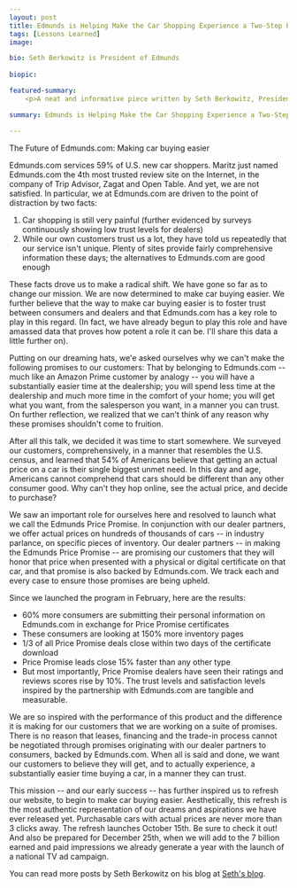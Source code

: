 ```yaml
---
layout: post
title: Edmunds is Helping Make the Car Shopping Experience a Two-Step Process
tags: [Lessons Learned]
image: 

bio: Seth Berkowitz is President of Edmunds
 
biopic: 

featured-summary:
    <p>A neat and informative piece written by Seth Berkowitz, President and COO of Edmunds, on the initiatives we are taking here at Edmunds to make the car buying process simpler & easier for consumers. After all, cars are just another consumer good...so why can't we get a price upfront and then just buy it for that price? Edmunds has the answer. </p>

summary: Edmunds is Helping Make the Car Shopping Experience a Two-Step Process

---
```

The Future of Edmunds.com: Making car buying easier

Edmunds.com services 59% of U.S. new car shoppers. Maritz just named Edmunds.com the 4th most trusted review site on the Internet, in the company of Trip Advisor, Zagat and Open Table. And yet, we are not satisfied. In particular, we at Edmunds.com are driven to the point of distraction by two facts: 

1. Car shopping is still very painful (further evidenced by surveys continuously showing low trust levels for dealers) 
2. While our own customers trust us a lot, they have told us repeatedly that our service isn't unique. Plenty of sites provide fairly comprehensive information these days; the alternatives to Edmunds.com are good enough 

These facts drove us to make a radical shift. We have gone so far as to change our mission. We are now determined to make car buying easier. We further believe that the way to make car buying easier is to foster trust between consumers and dealers and that Edmunds.com has a key role to play in this regard. (In fact, we have already begun to play this role and have amassed data that proves how potent a role it can be. I'll share this data a little further on).

Putting on our dreaming hats, we'e asked ourselves why we can't make the following promises to our customers: That by belonging to Edmunds.com -- much like an Amazon Prime customer by analogy -- you will have a substantially easier time at the dealership; you will spend less time at the dealership and much more time in the comfort of your home; you will get what you want, from the salesperson you want, in a manner you can trust. On further reflection, we realized that we can't think of any reason why these promises shouldn't come to fruition.

After all this talk, we decided it was time to start somewhere. We surveyed our customers, comprehensively, in a manner that resembles the U.S. census, and learned that 54% of Americans believe that getting an actual price on a car is their single biggest unmet need. In this day and age, Americans cannot comprehend that cars should be different than any other consumer good. Why can't they hop online, see the actual price, and decide to purchase?

We saw an important role for ourselves here and resolved to launch what we call the Edmunds Price Promise. In conjunction with our dealer partners, we offer actual prices on hundreds of thousands of cars -- in industry parlance, on specific pieces of inventory. Our dealer partners -- in making the Edmunds Price Promise -- are promising our customers that they will honor that price when presented with a physical or digital certificate on that car, and that promise is also backed by Edmunds.com. We track each and every case to ensure those promises are being upheld.

Since we launched the program in February, here are the results:
 
* 60% more consumers are submitting their personal information on Edmunds.com in exchange for Price Promise certificates 
* These consumers are looking at 150% more inventory pages 
* 1/3 of all Price Promise deals close within two days of the certificate download 
* Price Promise leads close 15% faster than any other type 
* But most importantly, Price Promise dealers have seen their ratings and reviews scores rise by 10%. The trust levels and satisfaction levels inspired by the partnership with Edmunds.com are tangible and measurable. 

We are so inspired with the performance of this product and the difference it is making for our customers that we are working on a suite of promises. There is no reason that leases, financing and the trade-in process cannot be negotiated through promises originating with our dealer partners to consumers, backed by Edmunds.com. When all is said and done, we want our customers to believe they will get, and to actually experience, a substantially easier time buying a car, in a manner they can trust.

This mission -- and our early success -- has further inspired us to refresh our website, to begin to make car buying easier. Aesthetically, this refresh is the most authentic representation of our dreams and aspirations we have ever released yet. Purchasable cars with actual prices are never more than 3 clicks away. The refresh launches October 15th. Be sure to check it out! And also be prepared for December 25th, when we will add to the 7 billion earned and paid impressions we already generate a year with the launch of a national TV ad campaign. 

You can read more posts by Seth Berkowitz on his blog at [Seth's blog](http://sberkowitzedmunds.tumblr.com/). 
